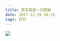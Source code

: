 ```yaml
---
title: 其实我是一只肥猫
date: 2017-11-29 10:15
tags: 打针
---
```

![](http://p0ag9h8ja.bkt.clouddn.com/30EF4A1E-6947-4A68-A562-E40D14DBD3DC-423-0000007D1B51D481_tmp.jpg?imageView2/5/w/400/h/300/format/webp/interlace/1/q/100|imageslim
)

